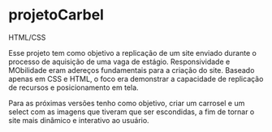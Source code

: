 # projetoCarbel

HTML/CSS

Esse projeto tem como objetivo a replicação de um site enviado durante o processo de aquisição de uma vaga de estágio. Responsividade e MObilidade eram adereços fundamentais para a criação do site. Baseado apenas em CSS e HTML, o foco era demonstrar a capacidade de replicação de recursos e posicionamento em tela.

Para as próximas versões tenho como objetivo, criar um carrosel e um select com as imagens que tiveram que ser escondidas, a fim de tornar o site mais dinâmico e interativo ao usuário.
